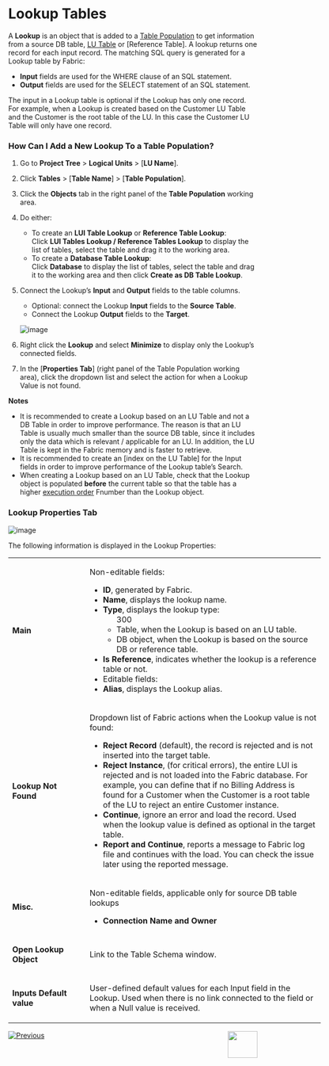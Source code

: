 # Lookup Tables

A **Lookup** is an object that is added to a [Table Population](https://github.com/k2view-academy/K2View-Academy/blob/master/articles/07_table_population/01_table_population_overview.md) to get information from a source DB table, [LU Table](https://github.com/k2view-academy/K2View-Academy/blob/master/articles/06_LU_tables/01_LU_tables_overview.md) or [Reference Table]. A lookup returns one record for each input record. The matching SQL query is generated for a Lookup table by Fabric: 
*	**Input** fields are used for the WHERE clause of an SQL statement. 
*	**Output** fields are used for the SELECT statement of an SQL statement.

The input in a Lookup table is optional if the Lookup has only one record. For example, when a Lookup is created based on the Customer LU Table and the Customer is the root table of the LU. In this case the Customer LU Table will only have one record. 

### How Can I Add a New Lookup To a Table Population?

1.	Go to **Project Tree** > **Logical Units** > [**LU Name**]. 
2.	Click **Tables** > [**Table Name**] > [**Table Population**].
3.	Click the **Objects** tab in the right panel of the **Table Population** working area.
4.	Do either:
    *	To create an **LUI Table Lookup** or **Reference Table Lookup**:    
Click **LUI Tables Lookup / Reference Tables Lookup** to display the list of tables, select the table and drag it to the working area.
    *	To create a **Database Table Lookup**:  
Click **Database** to display the list of tables, select the table and drag it to the working area and then click **Create as DB Table Lookup**.

5.	Connect the Lookup’s **Input** and **Output** fields to the table columns. 
    *	Optional: connect the Lookup **Input** fields to the **Source Table**.
    *	Connect the Lookup **Output** fields to the **Target**.
    
    ![image](https://github.com/k2view-academy/K2View-Academy/blob/master/articles/07_table_population/images/07_11_01_screen.png)
    
6.	Right click the **Lookup** and select **Minimize** to display only the Lookup’s connected fields.
7.	In the [**Properties Tab**] (right panel of the Table Population working area), click the dropdown list and select the action for when a Lookup Value is not found. 


**Notes**  
*	It is recommended to create a Lookup based on an LU Table and not a DB Table in order to improve performance. The reason is that an LU Table is usually much smaller than the source DB table, since it includes only the data which is relevant / applicable for an LU. In addition, the LU Table is kept in the Fabric memory and is faster to retrieve. 
*	It is recommended to create an [index  on the LU Table] for the Input fields in order to improve performance of the Lookup table’s Search.
*	When creating a Lookup based on an LU Table, check that the Lookup object is populated **before** the current table so that the table has a higher [execution order](https://github.com/k2view-academy/K2View-Academy/blob/master/articles/07_table_population/13_LU_table_population_execution_order.md) Fnumber than the Lookup object.

### Lookup Properties Tab

![image](https://github.com/k2view-academy/K2View-Academy/blob/master/articles/07_table_population/images/07_11_02_lookup_prop.png)

The following information is displayed in the Lookup Properties:

<table style="width: 632px;">
<tbody>
<tr>
<td width="200pxl">
<p><strong>Main</strong></p>
</td>
<td width="700pxl">
<p>Non-editable fields:</p>
<ul>
<li><strong>ID</strong>, generated by Fabric.</li>
<li><strong>Name</strong>, displays the lookup name.</li>
<li><strong>Type</strong>, displays the lookup type:
<ul>300
<li>Table, when the Lookup is based on an LU table.</li>
<li>DB object, when the Lookup is based on the source DB or reference table.</li>
</ul>
</li>
<li><strong>Is Reference</strong>, indicates whether the lookup is a reference table or not.</li>
<li>Editable fields:</li>
<li><strong>Alias</strong>, displays the Lookup alias.</li>
</ul>
</td>
</tr>
<tr>
<td style="width: 141.333px;">
<p><strong>Lookup Not Found</strong></p>
</td>
<td style="width: 477.667px;">
<p>Dropdown list of Fabric actions when the Lookup value is not found:</p>
<ul>
<li><strong>Reject Record</strong> (default), the record is rejected and is not inserted into the target table.</li>
<li><strong>Reject Instance</strong>, (for critical errors), the entire LUI is rejected and is not loaded into the Fabric database. For example, you can define that if no Billing Address is found for a Customer when the Customer is a root table of the LU to reject an entire Customer instance.</li>
<li><strong>Continue</strong>, ignore an error and load the record. Used when the lookup value is defined as optional in the target table.</li>
<li><strong>Report and Continue</strong>, reports a message to Fabric log file and continues with the load. You can check the issue later using the reported message.</li>
</ul>
</td>
</tr>
<tr>
<td style="width: 141.333px;">
<p><strong>Misc.</strong></p>
</td>
<td style="width: 477.667px;">
<p>Non-editable fields, applicable only for source DB table lookups</p>
<ul>
<li><strong>Connection Name and Owner</strong></li>
</ul>
</td>
</tr>
<tr>
<td style="width: 141.333px;">
<p><strong>Open Lookup Object</strong></p>
</td>
<td style="width: 477.667px;">
<p>Link to the Table Schema window.</p>
</td>
</tr>
<tr>
<td style="width: 141.333px;">
<p><strong>Inputs Default value</strong></p>
</td>
<td style="width: 477.667px;">
<p>User-defined default values for each Input field in the Lookup. Used when there is no link connected to the field or when a Null value is received.</p>
</td>
</tr>
</tbody>
</table>

[![Previous](https://github.com/k2view-academy/K2View-Academy/blob/master/articles/images/Previous.png)](https://github.com/k2view-academy/K2View-Academy/blob/master/articles/07_table_population/10_project_functions.md)[<img align="right" width="60" height="54" src="https://github.com/k2view-academy/K2View-Academy/blob/master/articles/images/Next.png">](https://github.com/k2view-academy/K2View-Academy/blob/master/articles/07_table_population/12_table_population_diagram_outline.md)

